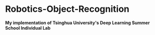 # Robotics-Object-Recognition

**My implementation of Tsinghua University's Deep Learning Summer School Individual Lab**
